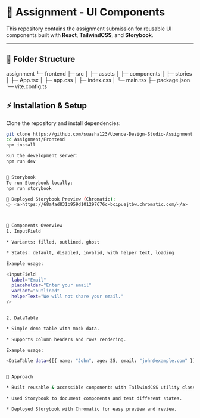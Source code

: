 # 📌 Assignment - UI Components

This repository contains the assignment submission for reusable UI components built with **React**, **TailwindCSS**, and **Storybook**.

---

## 📂 Folder Structure

assignment
└─ frontend
   ├─ src
   │  ├─ assets
   │  ├─ components
   │  ├─ stories
   │  ├─ App.tsx
   │  ├─ app.css
   │  ├─ index.css
   │  └─ main.tsx
   ├─ package.json
   └─ vite.config.ts



## ⚡ Installation & Setup

Clone the repository and install dependencies:

```bash
git clone https://github.com/suasha123/Uzence-Design-Studio-Assignment
cd Assignment/Frontend
npm install

Run the development server:
npm run dev


📖 Storybook
To run Storybook locally:
npm run storybook

🔗 Deployed Storybook Preview (Chromatic):
👉 <a>https://68a4ad831b959d101297676c-bcipuejtbw.chromatic.com/</a>



🎨 Components Overview
1. InputField

* Variants: filled, outlined, ghost

* States: default, disabled, invalid, with helper text, loading

Example usage:

<InputField 
  label="Email" 
  placeholder="Enter your email" 
  variant="outlined" 
  helperText="We will not share your email." 
/>


2. DataTable

* Simple demo table with mock data.

* Supports column headers and rows rendering.

Example usage:

<DataTable data={[{ name: "John", age: 25, email: "john@example.com" }]} />


📝 Approach

* Built reusable & accessible components with TailwindCSS utility classes.

* Used Storybook to document components and test different states.

* Deployed Storybook with Chromatic for easy preview and review.


